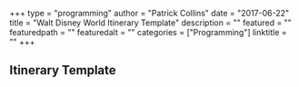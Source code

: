 +++
type = "programming"
author = "Patrick Collins"
date = "2017-06-22"
title = "Walt Disney World Itinerary Template"
description = ""
featured = ""
featuredpath = ""
featuredalt = ""
categories = ["Programming"]
linktitle = ""
+++

## Itinerary Template
